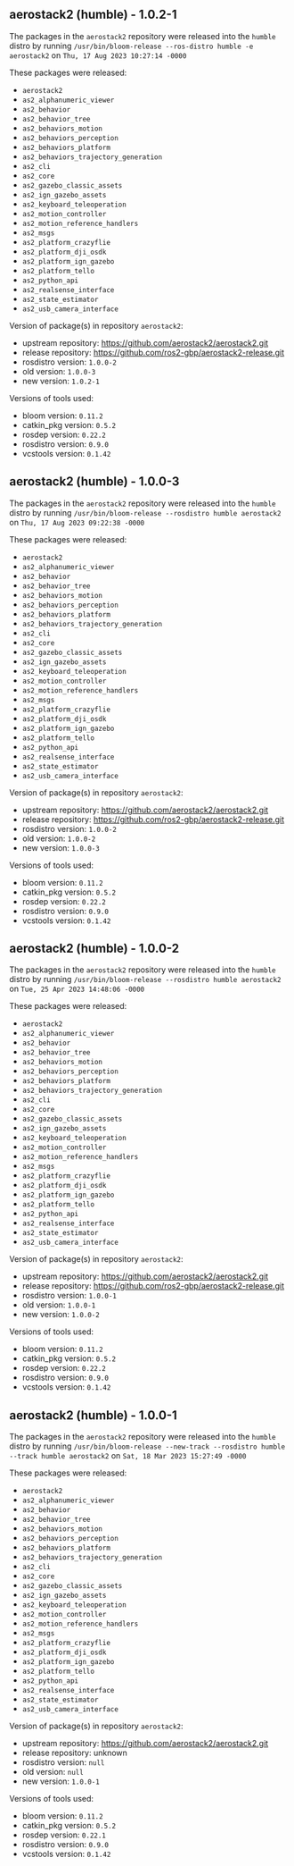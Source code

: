 ## aerostack2 (humble) - 1.0.2-1

The packages in the `aerostack2` repository were released into the `humble` distro by running `/usr/bin/bloom-release --ros-distro humble -e aerostack2` on `Thu, 17 Aug 2023 10:27:14 -0000`

These packages were released:
- `aerostack2`
- `as2_alphanumeric_viewer`
- `as2_behavior`
- `as2_behavior_tree`
- `as2_behaviors_motion`
- `as2_behaviors_perception`
- `as2_behaviors_platform`
- `as2_behaviors_trajectory_generation`
- `as2_cli`
- `as2_core`
- `as2_gazebo_classic_assets`
- `as2_ign_gazebo_assets`
- `as2_keyboard_teleoperation`
- `as2_motion_controller`
- `as2_motion_reference_handlers`
- `as2_msgs`
- `as2_platform_crazyflie`
- `as2_platform_dji_osdk`
- `as2_platform_ign_gazebo`
- `as2_platform_tello`
- `as2_python_api`
- `as2_realsense_interface`
- `as2_state_estimator`
- `as2_usb_camera_interface`

Version of package(s) in repository `aerostack2`:

- upstream repository: https://github.com/aerostack2/aerostack2.git
- release repository: https://github.com/ros2-gbp/aerostack2-release.git
- rosdistro version: `1.0.0-2`
- old version: `1.0.0-3`
- new version: `1.0.2-1`

Versions of tools used:

- bloom version: `0.11.2`
- catkin_pkg version: `0.5.2`
- rosdep version: `0.22.2`
- rosdistro version: `0.9.0`
- vcstools version: `0.1.42`


## aerostack2 (humble) - 1.0.0-3

The packages in the `aerostack2` repository were released into the `humble` distro by running `/usr/bin/bloom-release --rosdistro humble aerostack2` on `Thu, 17 Aug 2023 09:22:38 -0000`

These packages were released:
- `aerostack2`
- `as2_alphanumeric_viewer`
- `as2_behavior`
- `as2_behavior_tree`
- `as2_behaviors_motion`
- `as2_behaviors_perception`
- `as2_behaviors_platform`
- `as2_behaviors_trajectory_generation`
- `as2_cli`
- `as2_core`
- `as2_gazebo_classic_assets`
- `as2_ign_gazebo_assets`
- `as2_keyboard_teleoperation`
- `as2_motion_controller`
- `as2_motion_reference_handlers`
- `as2_msgs`
- `as2_platform_crazyflie`
- `as2_platform_dji_osdk`
- `as2_platform_ign_gazebo`
- `as2_platform_tello`
- `as2_python_api`
- `as2_realsense_interface`
- `as2_state_estimator`
- `as2_usb_camera_interface`

Version of package(s) in repository `aerostack2`:

- upstream repository: https://github.com/aerostack2/aerostack2.git
- release repository: https://github.com/ros2-gbp/aerostack2-release.git
- rosdistro version: `1.0.0-2`
- old version: `1.0.0-2`
- new version: `1.0.0-3`

Versions of tools used:

- bloom version: `0.11.2`
- catkin_pkg version: `0.5.2`
- rosdep version: `0.22.2`
- rosdistro version: `0.9.0`
- vcstools version: `0.1.42`


## aerostack2 (humble) - 1.0.0-2

The packages in the `aerostack2` repository were released into the `humble` distro by running `/usr/bin/bloom-release --rosdistro humble aerostack2` on `Tue, 25 Apr 2023 14:48:06 -0000`

These packages were released:
- `aerostack2`
- `as2_alphanumeric_viewer`
- `as2_behavior`
- `as2_behavior_tree`
- `as2_behaviors_motion`
- `as2_behaviors_perception`
- `as2_behaviors_platform`
- `as2_behaviors_trajectory_generation`
- `as2_cli`
- `as2_core`
- `as2_gazebo_classic_assets`
- `as2_ign_gazebo_assets`
- `as2_keyboard_teleoperation`
- `as2_motion_controller`
- `as2_motion_reference_handlers`
- `as2_msgs`
- `as2_platform_crazyflie`
- `as2_platform_dji_osdk`
- `as2_platform_ign_gazebo`
- `as2_platform_tello`
- `as2_python_api`
- `as2_realsense_interface`
- `as2_state_estimator`
- `as2_usb_camera_interface`

Version of package(s) in repository `aerostack2`:

- upstream repository: https://github.com/aerostack2/aerostack2.git
- release repository: https://github.com/ros2-gbp/aerostack2-release.git
- rosdistro version: `1.0.0-1`
- old version: `1.0.0-1`
- new version: `1.0.0-2`

Versions of tools used:

- bloom version: `0.11.2`
- catkin_pkg version: `0.5.2`
- rosdep version: `0.22.2`
- rosdistro version: `0.9.0`
- vcstools version: `0.1.42`


## aerostack2 (humble) - 1.0.0-1

The packages in the `aerostack2` repository were released into the `humble` distro by running `/usr/bin/bloom-release --new-track --rosdistro humble --track humble aerostack2` on `Sat, 18 Mar 2023 15:27:49 -0000`

These packages were released:
- `aerostack2`
- `as2_alphanumeric_viewer`
- `as2_behavior`
- `as2_behavior_tree`
- `as2_behaviors_motion`
- `as2_behaviors_perception`
- `as2_behaviors_platform`
- `as2_behaviors_trajectory_generation`
- `as2_cli`
- `as2_core`
- `as2_gazebo_classic_assets`
- `as2_ign_gazebo_assets`
- `as2_keyboard_teleoperation`
- `as2_motion_controller`
- `as2_motion_reference_handlers`
- `as2_msgs`
- `as2_platform_crazyflie`
- `as2_platform_dji_osdk`
- `as2_platform_ign_gazebo`
- `as2_platform_tello`
- `as2_python_api`
- `as2_realsense_interface`
- `as2_state_estimator`
- `as2_usb_camera_interface`

Version of package(s) in repository `aerostack2`:

- upstream repository: https://github.com/aerostack2/aerostack2.git
- release repository: unknown
- rosdistro version: `null`
- old version: `null`
- new version: `1.0.0-1`

Versions of tools used:

- bloom version: `0.11.2`
- catkin_pkg version: `0.5.2`
- rosdep version: `0.22.1`
- rosdistro version: `0.9.0`
- vcstools version: `0.1.42`


